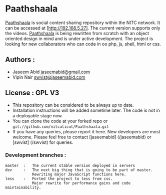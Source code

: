 # Paathshaala

[Paathshaala](/nitcalicut/Paathshaala/) is social content sharing repository within the NITC network. It can be accessed at [http://192.168.5.27]. The current version supports only the videos. [Paathshaala](/nitcalicut/Paathshaala/) is being rewritten from scratch with an object oriented design in mind and is under active development. The project is looking for new collaborators who can code in oo php, js, shell, html or css.

## Authors :
* Jaseem Abid <jaseemabid@gmail.com>
* Vipin Nair <swvist@jaseemabid.com>

## License : GPL V3

* This repository can be considered to be always up to date.
* Installation instructions will be added sometime later. The code is not in a deployable stage now.
* You can clone the code at your forked repo or `git://github.com/nitcalicut/Paathshaala.git`
* If you have any queries, please report it here. New developers are most welcome. Please feel free to contact [jaseemabid] (/jaseemabid) or [swvist] (/swvist) for queries.

### Development branches :
	master	:	The current stable version deployed in servers
	dev		:	The next big thing that is going to be part of master.
				Rewriting major JavaScript functions here.
	less	:	Ported the project to less from css.
				Major rewrite for performance gains and code maintainability.

